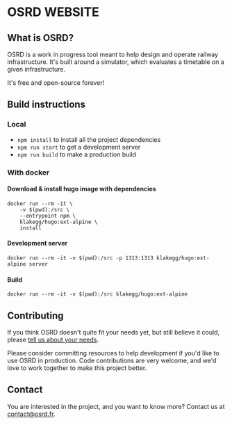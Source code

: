 # OSRD WEBSITE


## What is OSRD?

OSRD is a work in progress tool meant to help design and operate railway infrastructure.
It's built around a simulator, which evaluates a timetable on a given infrastructure.

It's free and open-source forever!

## Build instructions

### Local

- `npm install` to install all the project dependencies
- `npm run start` to get a development server
- `npm run build` to make a production build

### With docker

#### Download & install hugo image with dependencies

```
docker run --rm -it \
    -v $(pwd):/src \
    --entrypoint npm \
    klakegg/hugo:ext-alpine \
    install
```

#### Development server

```
docker run --rm -it -v $(pwd):/src -p 1313:1313 klakegg/hugo:ext-alpine server
```

#### Build

```
docker run --rm -it -v $(pwd):/src klakegg/hugo:ext-alpine
```

## Contributing

If you think OSRD doesn't quite fit your needs yet, but still believe it could,
please [tell us about your needs](https://github.com/osrd-project/osrd/issues/new).

Please consider committing resources to help development if you'd like to use OSRD in production.
Code contributions are very welcome, and we'd love to work together to make this project better.


## Contact

You are interested in the project, and you want to know more? Contact us at <contact@osrd.fr>.
